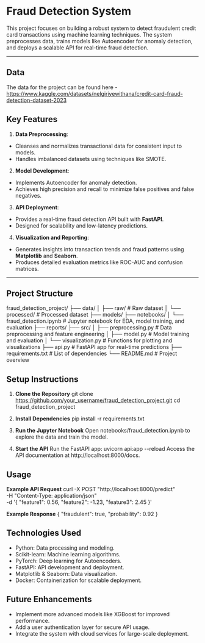 # Fraud Detection System

This project focuses on building a robust system to detect fraudulent credit card transactions using machine learning techniques. The system preprocesses data, trains models like Autoencoder for anomaly detection, and deploys a scalable API for real-time fraud detection.

---

## Data

The data for the project can be found here - https://www.kaggle.com/datasets/nelgiriyewithana/credit-card-fraud-detection-dataset-2023

## Key Features
1. **Data Preprocessing**:
  - Cleanses and normalizes transactional data for consistent input to models.
  - Handles imbalanced datasets using techniques like SMOTE.

2. **Model Development**:
  - Implements Autoencoder for anomaly detection.
  - Achieves high precision and recall to minimize false positives and false negatives.

3. **API Deployment**:
  - Provides a real-time fraud detection API built with **FastAPI**.
  - Designed for scalability and low-latency predictions.

4. **Visualization and Reporting**:
  - Generates insights into transaction trends and fraud patterns using **Matplotlib** and **Seaborn**.
  - Produces detailed evaluation metrics like ROC-AUC and confusion matrices.

---

## Project Structure
fraud_detection_project/
├── data/
│   ├── raw/                 # Raw dataset
│   └── processed/           # Processed dataset
├── models/
├── notebooks/
│   └── fraud_detection.ipynb   # Jupyter notebook for EDA, model training, and evaluation
├── reports/
├── src/
│   ├── preprocessing.py      # Data preprocessing and feature engineering
│   ├── model.py              # Model training and evaluation
│   └── visualization.py      # Functions for plotting and visualizations
├── api.py                    # FastAPI app for real-time predictions
├── requirements.txt          # List of dependencies
└── README.md                 # Project overview

## Setup Instructions
1. **Clone the Repository**
   git clone https://github.com/your_username/fraud_detection_project.git
   cd fraud_detection_project

2. **Install Dependencies**
   pip install -r requirements.txt

3. **Run the Jupyter Notebook**
  Open notebooks/fraud_detection.ipynb to explore the data and train the model.

4. **Start the API**
  Run the FastAPI app:
   uvicorn api:app --reload
  Access the API documentation at http://localhost:8000/docs.

## Usage
**Example API Request**
   curl -X POST "http://localhost:8000/predict" \
   -H "Content-Type: application/json" \
   -d '{
     "feature1": 0.56,
     "feature2": -1.23,
     "feature3": 2.45
   }'

**Example Response**
   {
     "fraudulent": true,
     "probability": 0.92
   }

## Technologies Used
- Python: Data processing and modeling.
- Scikit-learn: Machine learning algorithms.
- PyTorch: Deep learning for Autoencoders.
- FastAPI: API development and deployment.
- Matplotlib & Seaborn: Data visualization.
- Docker: Containerization for scalable deployment.

## Future Enhancements
- Implement more advanced models like XGBoost for improved performance.
- Add a user authentication layer for secure API usage.
- Integrate the system with cloud services for large-scale deployment.
